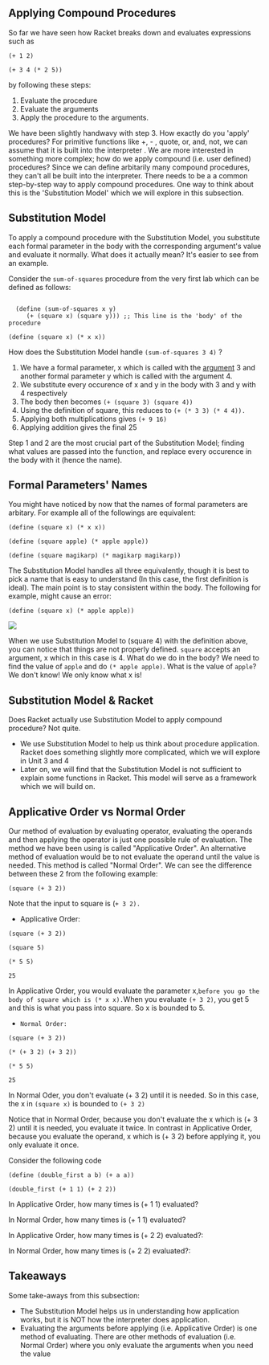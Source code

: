 ##  Applying Compound Procedures

So far we have seen how Racket breaks down and evaluates expressions such as

`(+ 1 2)`

`(+ 3 4 (* 2 5))`

by following these steps:

  1. Evaluate the procedure
  2. Evaluate the arguments
  3. Apply the procedure to the arguments.

We have been slightly handwavy with step 3. How exactly do you 'apply'
procedures? For primitive functions like  +, - , quote, or, and, not, we can
assume that it is built into the interpreter . We are more interested in
something more complex; how do we apply compound (i.e. user defined) procedures? Since we 
can define arbitarily many compound procedures, they can't all be built into the
interpreter. There needs to be a a common step-by-step way to apply compound
procedures. One way to think about this is the 'Substitution Model' which we
will explore in this subsection.

##  Substitution Model

To apply a compound procedure with the Substitution Model, you substitute each
formal parameter in the body with the corresponding argument's value and evaluate it
normally. What does it actually mean? It's easier to see from an example.

Consider the `sum-of-squares` procedure from the very first lab which can be
defined as follows:


<pre><code>
  (define (sum-of-squares x y)  
     (+ (square x) (square y))) ;; This line is the 'body' of the procedure
</code></pre>

`(define (square x) (* x x))`

How does the Substitution Model handle `(sum-of-squares 3 4)` ?

  1. We have a formal parameter, x which is called with the [ argument](https://edge.edx.org/courses/uc-berkeley/cs61as-1x/SICP/wiki/cs61as-1x/argument/) 3 and another formal parameter y which is called with the argument 4.
  2. We substitute every occurence of x and y in the body with 3 and y with 4 respectively
  3. The body then becomes `(+ (square 3) (square 4))`
  4. Using the definition of square, this reduces to `(+ (* 3 3) (* 4 4)). `
  5. Applying both multiplications gives `(+ 9 16)`
  6. Applying addition gives the final 25

Step 1 and 2 are the most crucial part of the Substitution Model; finding what
values are passed into the function, and replace every occurence in the body
with it (hence the name).

## Formal Parameters' Names

You might have noticed by now that the names of formal parameters are
arbitary. For example all of the followings are equivalent:

`(define (square x) (* x x))`

`(define (square apple) (* apple apple))`

`(define (square magikarp) (* magikarp magikarp))`

The Substitution Model handles all three equivalently, though it is best to
pick a name that is easy to understand (In this case, the first definition is
ideal). The main point is to stay consistent within the body.  The following
for example, might cause an error:

`(define (square x) (* apple apple))`

![](http://foundersgrp.files.wordpress.com/2011/01/apple-cube.jpg)

When we use Substitution Model to (square 4) with the definition above, you
can notice that things are not properly defined. `square` accepts an argument,
x which in this case is 4. What do we do in the body? We need to find the
value of `apple` and do `(* apple apple)`. What is the value of `apple`? We
don't know! We only know what x is!

## Substitution Model & Racket

Does Racket actually use Substitution Model to apply compound procedure? Not
quite.

  * We use Substitution Model to help us think about procedure application. Racket does something slightly more complicated, which we will explore in Unit 3 and 4
  * Later on, we will find that the Substitution Model is not sufficient to explain some functions in Racket. This model will serve as a framework which we will build on.

## Applicative Order vs Normal Order

Our method of evaluation by evaluating operator, evaluating the operands and then
applying the operator is just one possible rule of evaluation. The method we have been 
using is called "Applicative Order".  An alternative method of evaluation would be to
not evaluate the operand until the value is needed. This method is called
"Normal Order".  We can see the difference between these 2 from the following
example:

`(square (+ 3 2))`

Note that the input to square is (`+ 3 2). `

  * Applicative Order:

`(square (+ 3 2))`

`(square 5)  `

`(* 5 5)  `

`25`

In Applicative Order, you would evaluate the parameter x,` before you go the
body of square which is (* x x). `When you evaluate `(+ 3 2)`, you get 5 and
this is what you pass into square. So x is bounded to 5.

  * `Normal Order:`

`(square (+ 3 2))`

`(* (+ 3 2) (+ 3 2))  `

`(* 5 5)`

`25`

In Normal Oder, you don't evaluate (+ 3 2) until it is needed. So in this
case, the x in `(square x)` is bounded to `(+ 3 2)`

Notice that in Normal Order, because you don't evaluate the x which is (+ 3 2)
until it is needed, you evaluate it twice. In contrast in Applicative Order,
because you evaluate the operand, x which is (+ 3 2) before applying it, you
only evaluate it once.

Consider the following code

<pre><code>(define (double_first a b) (+ a a))

(double_first (+ 1 1) (+ 2 2)) </code></pre>

 <div class="mc">
In Applicative Order, how many times is (+ 1 1) evaluated?

<ans text="0" explanation="Try again!"></ans>
<ans text="1" explanation="Nice!" correct></ans>
<ans text="2" explanation="Try again!" ></ans>
<ans text="3" explanation="Try again!"></ans>
</div>

<div class="mc">
In Normal Order, how many times is (+ 1 1) evaluated?

<ans text="0" explanation="Try again!"></ans>
<ans text="1" explanation="Try again!" ></ans>
<ans text="2" explanation="Nice!" correct></ans>
<ans text="3" explanation="Try again!"></ans>
</div>

<div class="mc">
In Applicative Order, how many times is (+ 2 2) evaluated?:

<ans text="0" explanation="Try again!"></ans>
<ans text="1" explanation="Nice!" correct></ans>
<ans text="2" explanation="Try again!" ></ans>
<ans text="3" explanation="Try again!"></ans>
</div>

<div class="mc">
In Normal Order, how many times is (+ 2 2) evaluated?:

<ans text="0" explanation="Nice!" correct></ans>
<ans text="1" explanation="Try again!" ></ans>
<ans text="2" explanation="Try again!" ></ans>
<ans text="3" explanation="Try again!"></ans>
</div>



## Takeaways

Some take-aways from this subsection:

  * The Substitution Model helps us in understanding how application works, but it is NOT how the interpreter does application.
  * Evaluating the arguments before applying (i.e. Applicative Order) is one method of evaluating. There are other methods of evaluation (i.e. Normal Order) where you only evaluate the arguments when you need the value

